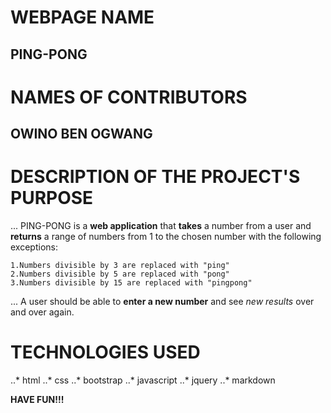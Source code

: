 
# WEBPAGE NAME
## PING-PONG

# NAMES OF CONTRIBUTORS
## OWINO BEN OGWANG

# DESCRIPTION OF THE PROJECT'S PURPOSE
... PING-PONG is a **web application** that **takes** a number from a user and **returns** a range of numbers from 1 to the chosen number with the following exceptions:

    1.Numbers divisible by 3 are replaced with "ping"
    2.Numbers divisible by 5 are replaced with "pong"
    3.Numbers divisible by 15 are replaced with "pingpong"

... A user should be able to **enter a new number** and see _new results_ over and over again.

# TECHNOLOGIES USED
..* html
..* css
..* bootstrap
..* javascript
..* jquery
..* markdown


**HAVE FUN!!!**

